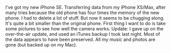 I've got my new iPhone SE. Transferring data from my iPhone XS/Max, after many tries because the old phone has four times the memory of the new phone. I had to delete a lot of stuff. But now it seems to be chugging along. It's quite a bit smaller than the original phone. First thing I want to do is take some pictures to see how well the camera works. Update: I gave up on the over-the-air update, and used an iTunes backup I took last night. Most of the data appears to have been preserved. All my music and photos are gone (but backed up on my Mac).
